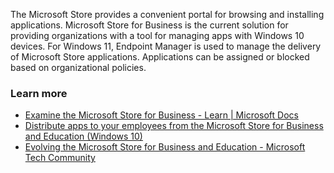 The Microsoft Store provides a convenient portal for browsing and installing applications. Microsoft Store for Business is the current solution for providing organizations with a tool for managing apps with Windows 10 devices. For Windows 11, Endpoint Manager is used to manage the delivery of Microsoft Store applications. Applications can be assigned or blocked based on organizational policies.

### Learn more

 -  [Examine the Microsoft Store for Business - Learn \| Microsoft Docs](/learn/modules/introduction-to-microsoft-store-for-business/)
 -  [Distribute apps to your employees from the Microsoft Store for Business and Education (Windows 10)](/microsoft-store/distribute-apps-to-your-employees-microsoft-store-for-business)
 -  [Evolving the Microsoft Store for Business and Education - Microsoft Tech Community](https://techcommunity.microsoft.com/t5/windows-it-pro-blog/evolving-the-microsoft-store-for-business-and-education/ba-p/2569423)
